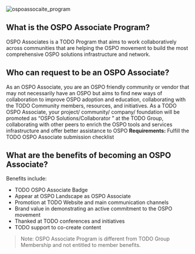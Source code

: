 ![ospoassocaite_program](https://user-images.githubusercontent.com/43671777/139878216-97c4ac50-d3c3-476a-a63c-2a0aeb15b12e.png)

## What is the OSPO Associate Program?

OSPO Associates is a TODO Program that aims to work collaboratively across communities that are helping the OSPO movement to build the most comprehensive OSPO solutions infrastructure and network.

## Who can request to be an OSPO Associate?

As an OSPO Associate, you are an OSPO friendly community or vendor that may not necessarily have an OSPO but aims to find new ways of collaboration to improve OSPO adoption and education, collaborating with the TODO Community members, resources, and initiatives.
As a TODO OSPO Associate, your project/ community/ company/ foundation will be promoted as “OSPO Solutions/Collaborator ” at the TODO Group, collaborating with other peers to enrich the OSPO tools and services infrastructure and offer better assistance to OSPO
**Requirements:** Fulfill the TODO OSPO Associate submission checklist

## What are the benefits of becoming an OSPO Associate?

Benefits include:

* TODO OSPO Associate Badge
* Appear at OSPO Landscape as OSPO Associate
* Promotion at TODO Website and main communication channels
* Brand value in demonstrating an active commitment to the OSPO movement
* Thanked at TODO conferences and initiatives
* TODO support to co-create content

> Note: OSPO Associate Program is different from TODO Group Membership and not entitled to member benefits.
